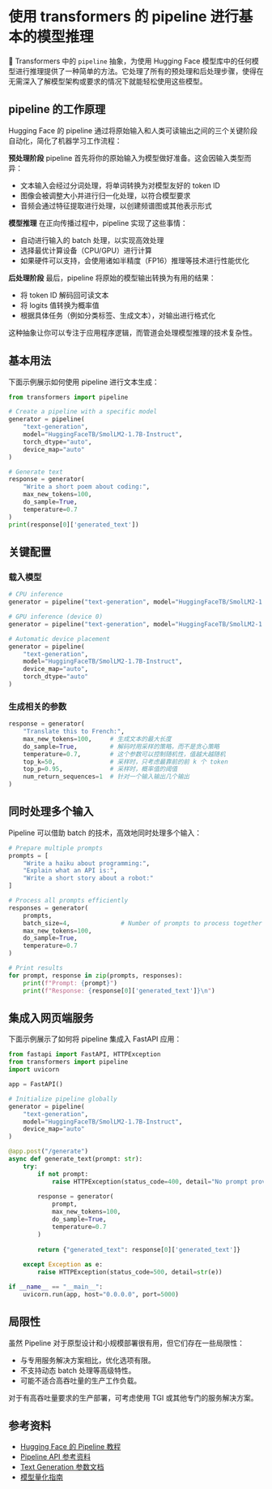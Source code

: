 # 使用 transformers 的 pipeline 进行基本的模型推理

🤗 Transformers 中的 `pipeline` 抽象，为使用 Hugging Face 模型库中的任何模型进行推理提供了一种简单的方法。它处理了所有的预处理和后处理步骤，使得在无需深入了解模型架构或要求的情况下就能轻松使用这些模型。

## pipeline 的工作原理

Hugging Face 的 pipeline 通过将原始输入和人类可读输出之间的三个关键阶段自动化，简化了机器学习工作流程：

**预处理阶段**
pipeline 首先将你的原始输入为模型做好准备。这会因输入类型而异：
- 文本输入会经过分词处理，将单词转换为对模型友好的 token ID
- 图像会被调整大小并进行归一化处理，以符合模型要求
- 音频会通过特征提取进行处理，以创建频谱图或其他表示形式

**模型推理**
在正向传播过程中，pipeline 实现了这些事情：
- 自动进行输入的 batch 处理，以实现高效处理
- 选择最优计算设备（CPU/GPU）进行计算
- 如果硬件可以支持，会使用诸如半精度（FP16）推理等技术进行性能优化

**后处理阶段**
最后，pipeline 将原始的模型输出转换为有用的结果：
- 将 token ID 解码回可读文本
- 将 logits 值转换为概率值
- 根据具体任务（例如分类标签、生成文本），对输出进行格式化

这种抽象让你可以专注于应用程序逻辑，而管道会处理模型推理的技术复杂性。

## 基本用法

下面示例展示如何使用 pipeline 进行文本生成：

```python
from transformers import pipeline

# Create a pipeline with a specific model
generator = pipeline(
    "text-generation",
    model="HuggingFaceTB/SmolLM2-1.7B-Instruct",
    torch_dtype="auto",
    device_map="auto"
)

# Generate text
response = generator(
    "Write a short poem about coding:",
    max_new_tokens=100,
    do_sample=True,
    temperature=0.7
)
print(response[0]['generated_text'])
```

## 关键配置

### 载入模型
```python
# CPU inference
generator = pipeline("text-generation", model="HuggingFaceTB/SmolLM2-1.7B-Instruct", device="cpu")

# GPU inference (device 0)
generator = pipeline("text-generation", model="HuggingFaceTB/SmolLM2-1.7B-Instruct", device=0)

# Automatic device placement
generator = pipeline(
    "text-generation",
    model="HuggingFaceTB/SmolLM2-1.7B-Instruct",
    device_map="auto",
    torch_dtype="auto"
)
```

### 生成相关的参数

```python
response = generator(
    "Translate this to French:",
    max_new_tokens=100,     # 生成文本的最大长度
    do_sample=True,         # 解码时用采样的策略，而不是贪心策略
    temperature=0.7,        # 这个参数可以控制随机性，值越大越随机
    top_k=50,               # 采样时，只考虑最靠前的前 k 个 token
    top_p=0.95,             # 采样时，概率值的阈值
    num_return_sequences=1  # 针对一个输入输出几个输出
)
```

## 同时处理多个输入

Pipeline 可以借助 batch 的技术，高效地同时处理多个输入：

```python
# Prepare multiple prompts
prompts = [
    "Write a haiku about programming:",
    "Explain what an API is:",
    "Write a short story about a robot:"
]

# Process all prompts efficiently
responses = generator(
    prompts,
    batch_size=4,              # Number of prompts to process together
    max_new_tokens=100,
    do_sample=True,
    temperature=0.7
)

# Print results
for prompt, response in zip(prompts, responses):
    print(f"Prompt: {prompt}")
    print(f"Response: {response[0]['generated_text']}\n")
```

## 集成入网页端服务

下面示例展示了如何将 pipeline 集成入 FastAPI 应用：

```python
from fastapi import FastAPI, HTTPException
from transformers import pipeline
import uvicorn

app = FastAPI()

# Initialize pipeline globally
generator = pipeline(
    "text-generation",
    model="HuggingFaceTB/SmolLM2-1.7B-Instruct",
    device_map="auto"
)

@app.post("/generate")
async def generate_text(prompt: str):
    try:
        if not prompt:
            raise HTTPException(status_code=400, detail="No prompt provided")
            
        response = generator(
            prompt,
            max_new_tokens=100,
            do_sample=True,
            temperature=0.7
        )
        
        return {"generated_text": response[0]['generated_text']}
        
    except Exception as e:
        raise HTTPException(status_code=500, detail=str(e))

if __name__ == "__main__":
    uvicorn.run(app, host="0.0.0.0", port=5000)
```

## 局限性

虽然 Pipeline 对于原型设计和小规模部署很有用，但它们存在一些局限性：

- 与专用服务解决方案相比，优化选项有限。
- 不支持动态 batch 处理等高级特性。
- 可能不适合高吞吐量的生产工作负载。

对于有高吞吐量要求的生产部署，可考虑使用 TGI 或其他专门的服务解决方案。


## 参考资料

- [Hugging Face 的 Pipeline 教程](https://huggingface.co/docs/transformers/en/pipeline_tutorial)
- [Pipeline API 参考资料](https://huggingface.co/docs/transformers/en/main_classes/pipelines)
- [Text Generation 参数文档](https://huggingface.co/docs/transformers/en/main_classes/text_generation)
- [模型量化指南](https://huggingface.co/docs/transformers/en/perf_infer_gpu_one)
